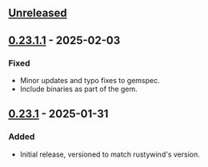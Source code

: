 ## [Unreleased]

## [0.23.1.1] - 2025-02-03

### Fixed

- Minor updates and typo fixes to gemspec.
- Include binaries as part of the gem.

## [0.23.1] - 2025-01-31

### Added
- Initial release, versioned to match rustywind's version.

[unreleased]: https://github.com/markahesketh/rustywind-ruby/compare/v0.23.1.1...HEAD
[0.23.1.1]: https://github.com/markahesketh/rustywind-ruby/releases/tag/v0.23.1.1
[0.23.1]: https://github.com/markahesketh/rustywind-ruby/releases/tag/v0.23.1
